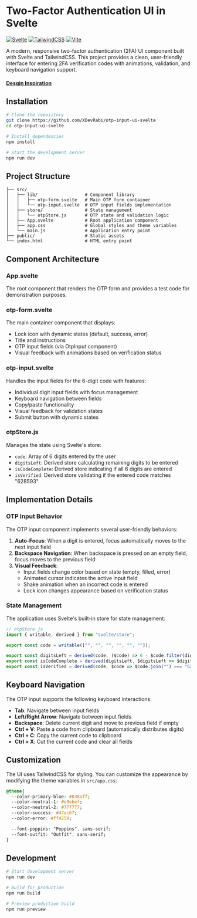 # Two-Factor Authentication UI in Svelte

[![Svelte](https://img.shields.io/badge/Svelte-5.38.1-FF3E00?style=flat-square&logo=svelte)](https://svelte.dev/)
[![TailwindCSS](https://img.shields.io/badge/TailwindCSS-4.1.12-38B2AC?style=flat-square&logo=tailwind-css)](https://tailwindcss.com/)
[![Vite](https://img.shields.io/badge/Vite-7.1.2-646CFF?style=flat-square&logo=vite)](https://vitejs.dev/)

A modern, responsive two-factor authentication (2FA) UI component built with Svelte and TailwindCSS. This project provides a clean, user-friendly interface for entering 2FA verification codes with animations, validation, and keyboard navigation support.

#### [Desgin Inspiration](https://dribbble.com/shots/10960055-Two-factor-authentication-2FA)


## Installation

```bash
# Clone the repository
git clone https://github.com/XDevRabi/otp-input-ui-svelte
cd otp-input-ui-svelte

# Install dependencies
npm install

# Start the development server
npm run dev
```

## Project Structure

```
├── src/
│   ├── lib/                  # Component library
│   │   ├── otp-form.svelte   # Main OTP form container
│   │   └── otp-input.svelte  # OTP input fields implementation
│   ├── store/                # State management
│   │   └── otpStore.js       # OTP state and validation logic
│   ├── App.svelte            # Root application component
│   ├── app.css               # Global styles and theme variables
│   └── main.js               # Application entry point
├── public/                   # Static assets
└── index.html                # HTML entry point
```

## Component Architecture

### App.svelte
The root component that renders the OTP form and provides a test code for demonstration purposes.

### otp-form.svelte
The main container component that displays:
- Lock icon with dynamic states (default, success, error)
- Title and instructions
- OTP input fields (via OtpInput component)
- Visual feedback with animations based on verification status

### otp-input.svelte
Handles the input fields for the 6-digit code with features:
- Individual digit input fields with focus management
- Keyboard navigation between fields
- Copy/paste functionality
- Visual feedback for validation states
- Submit button with dynamic states

### otpStore.js
Manages the state using Svelte's store:
- `code`: Array of 6 digits entered by the user
- `digitsLeft`: Derived store calculating remaining digits to be entered
- `isCodeComplete`: Derived store indicating if all 6 digits are entered
- `isVerified`: Derived store validating if the entered code matches "628593"

## Implementation Details

### OTP Input Behavior

The OTP input component implements several user-friendly behaviors:

1. **Auto-Focus**: When a digit is entered, focus automatically moves to the next input field
2. **Backspace Navigation**: When backspace is pressed on an empty field, focus moves to the previous field
3. **Visual Feedback**: 
   - Input fields change color based on state (empty, filled, error)
   - Animated cursor indicates the active input field
   - Shake animation when an incorrect code is entered
   - Lock icon changes appearance based on verification status

### State Management

The application uses Svelte's built-in store for state management:

```javascript
// otpStore.js
import { writable, derived } from "svelte/store";

export const code = writable(["", "", "", "", "", ""]);

export const digitsLeft = derived(code, ($code) => 6 - $code.filter(digit => digit !== "").length);
export const isCodeComplete = derived(digitsLeft, $digitsLeft => $digitsLeft === 0);
export const isVerified = derived(code, $code => $code.join("") === "628593");
```

## Keyboard Navigation

The OTP input supports the following keyboard interactions:

- **Tab**: Navigate between input fields
- **Left/Right Arrow**: Navigate between input fields
- **Backspace**: Delete current digit and move to previous field if empty
- **Ctrl + V**: Paste a code from clipboard (automatically distributes digits)
- **Ctrl + C**: Copy the current code to clipboard
- **Ctrl + X**: Cut the current code and clear all fields

## Customization

The UI uses TailwindCSS for styling. You can customize the appearance by modifying the theme variables in `src/app.css`:

```css
@theme{
  --color-primary-blue: #038aff;
  --color-neutral-1: #e9ebef;
  --color-neutral-2: #777777;
  --color-success: #47ac67;
  --color-error: #ff4259;

  --font-poppins: "Poppins", sans-serif;
  --font-outfit: "Outfit", sans-serif;
}
```

## Development

```bash
# Start development server
npm run dev

# Build for production
npm run build

# Preview production build
npm run preview
```